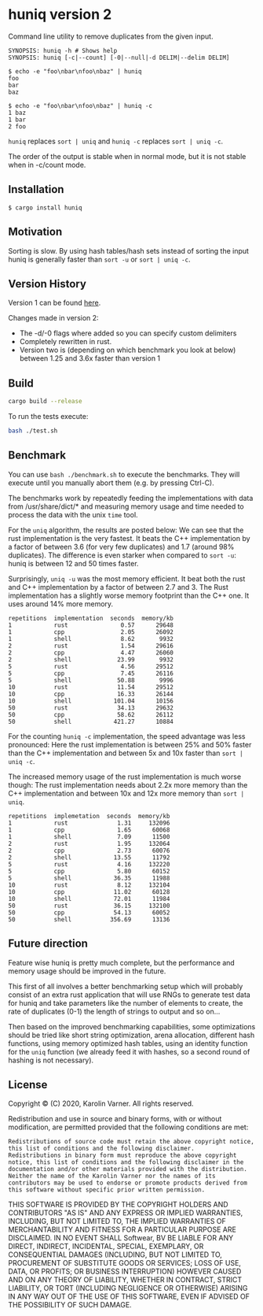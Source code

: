 # huniq version 2

Command line utility to remove duplicates from the given input.

```
SYNOPSIS: huniq -h # Shows help
SYNOPSIS: huniq [-c|--count] [-0|--null|-d DELIM|--delim DELIM]
```

```
$ echo -e "foo\nbar\nfoo\nbaz" | huniq
foo
bar
baz

$ echo -e "foo\nbar\nfoo\nbaz" | huniq -c
1 baz
1 bar
2 foo
```

`huniq` replaces `sort | uniq` and `huniq -c` replaces `sort | uniq -c`.

The order of the output is stable when in normal mode, but it is not stable when
in -c/count mode.

## Installation

```
$ cargo install huniq
```

## Motivation

Sorting is slow. By using hash tables/hash sets instead of sorting
the input huniq is generally faster than `sort -u` or `sort | uniq -c`.

## Version History

Version 1 can be found [here](https://github.com/SoftwearDevelopment/huniq).

Changes made in version 2:

* The -d/-0 flags where added so you can specify custom delimiters
* Completely rewritten in rust.
* Version two is (depending on which benchmark you look at below) between 1.25 and 3.6x faster than version 1

## Build

```sh
cargo build --release
```

To run the tests execute:

```sh
bash ./test.sh
```

## Benchmark

You can use `bash ./benchmark.sh` to execute the benchmarks. They will execute until you manually abort them (e.g. by pressing Ctrl-C).

The benchmarks work by repeatedly feeding the implementations with data
from /usr/share/dict/* and measuring memory usage and time needed to process
the data with the unix `time` tool.

For the `uniq` algorithm, the results are posted below: We can see that the
rust implementation is the very fastest. It beats the C++ implementation by a factor
of between 3.6 (for very few duplicates) and 1.7 (around 98% duplicates).
The difference is even starker when compared to `sort -u`: huniq is between 12 and 50 times faster.

Surprisingly, `uniq -u` was the most memory efficient. It beat both the rust and
C++ implementation by a factor of between 2.7 and 3. The Rust implementation
has a slightly worse memory footprint than the C++ one. It uses around 14%
more memory.

```
repetitions  implementation  seconds  memory/kb
1            rust               0.57      29648
1            cpp                2.05      26092
1            shell              8.62       9932
2            rust               1.54      29616
2            cpp                4.47      26060
2            shell             23.99       9932
5            rust               4.56      29512
5            cpp                7.45      26116
5            shell             50.88       9996
10           rust              11.54      29512
10           cpp               16.33      26144
10           shell            101.04      10156
50           rust              34.13      29632
50           cpp               58.62      26112
50           shell            421.27      10884
```

For the counting `huniq -c` implementation, the speed advantage
was less pronounced: Here the rust implementation is between 25%
and 50% faster than the C++ implementation and between 5x and 10x
faster than `sort | uniq -c`.

The increased memory usage of the rust implementation is much worse though:
The rust implementation needs about 2.2x more memory than the C++ implementation
and between 10x and 12x more memory than `sort | uniq`.

```
repetitions  implemetation  seconds  memory/kb
1            rust              1.31     132096
1            cpp               1.65      60068
1            shell             7.09      11500
2            rust              1.95     132064
2            cpp               2.73      60076
2            shell            13.55      11792
5            rust              4.16     132220
5            cpp               5.80      60152
5            shell            36.35      11988
10           rust              8.12     132104
10           cpp              11.02      60128
10           shell            72.01      11984
50           rust             36.15     132100
50           cpp              54.13      60052
50           shell           356.69      13136
```

## Future direction

Feature wise huniq is pretty much complete, but the performance and memory usage should be improved in the future.

This first of all involves a better benchmarking setup which will probably consist
of an extra rust application that will use RNGs to generate test data for huniq and
take parameters like the number of elements to create, the rate of duplicates (0-1)
the length of strings to output and so on…

Then based on the improved benchmarking capabilities, some optimizations should be tried
like short string optimization, arena allocation, different hash functions, using
memory optimized hash tables, using an identity function for the `uniq` function
(we already feed it with hashes, so a second round of hashing is not necessary).

## License

Copyright © (C) 2020, Karolin Varner. All rights reserved.

Redistribution and use in source and binary forms, with or without modification, are permitted provided that the following conditions are met:

    Redistributions of source code must retain the above copyright notice, this list of conditions and the following disclaimer.
    Redistributions in binary form must reproduce the above copyright notice, this list of conditions and the following disclaimer in the documentation and/or other materials provided with the distribution.
    Neither the name of the Karolin Varner nor the names of its contributors may be used to endorse or promote products derived from this software without specific prior written permission.

THIS SOFTWARE IS PROVIDED BY THE COPYRIGHT HOLDERS AND CONTRIBUTORS "AS IS" AND ANY EXPRESS OR IMPLIED WARRANTIES, INCLUDING, BUT NOT LIMITED TO, THE IMPLIED WARRANTIES OF MERCHANTABILITY AND FITNESS FOR A PARTICULAR PURPOSE ARE DISCLAIMED. IN NO EVENT SHALL Softwear, BV BE LIABLE FOR ANY DIRECT, INDIRECT, INCIDENTAL, SPECIAL, EXEMPLARY, OR CONSEQUENTIAL DAMAGES (INCLUDING, BUT NOT LIMITED TO, PROCUREMENT OF SUBSTITUTE GOODS OR SERVICES; LOSS OF USE, DATA, OR PROFITS; OR BUSINESS INTERRUPTION) HOWEVER CAUSED AND ON ANY THEORY OF LIABILITY, WHETHER IN CONTRACT, STRICT LIABILITY, OR TORT (INCLUDING NEGLIGENCE OR OTHERWISE) ARISING IN ANY WAY OUT OF THE USE OF THIS SOFTWARE, EVEN IF ADVISED OF THE POSSIBILITY OF SUCH DAMAGE.
